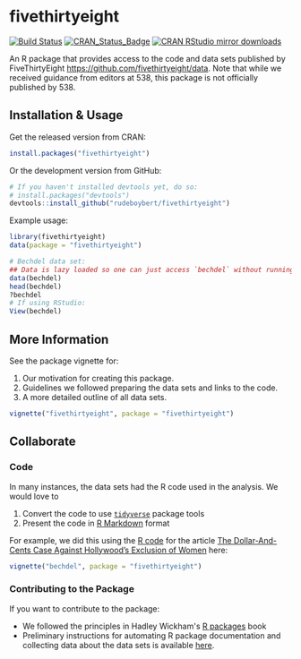 
<!-- README.md is generated from README.Rmd. Please edit that file -->
fivethirtyeight
===============

[![Build Status](https://travis-ci.org/rudeboybert/fivethirtyeight.svg?branch=master)](https://travis-ci.org/rudeboybert/fivethirtyeight) [![CRAN\_Status\_Badge](http://www.r-pkg.org/badges/version/fivethirtyeight)](http://cran.r-project.org/package=fivethirtyeight) [![CRAN RStudio mirror downloads](http://cranlogs.r-pkg.org/badges/fivethirtyeight)](http://www.r-pkg.org/pkg/fivethirtyeight)

An R package that provides access to the code and data sets published by FiveThirtyEight <https://github.com/fivethirtyeight/data>. Note that while we received guidance from editors at 538, this package is not officially published by 538.

Installation & Usage
--------------------

Get the released version from CRAN:

``` r
install.packages("fivethirtyeight")
```

Or the development version from GitHub:

``` r
# If you haven't installed devtools yet, do so:
# install.packages("devtools")
devtools::install_github("rudeboybert/fivethirtyeight")
```

Example usage:

``` r
library(fivethirtyeight)
data(package = "fivethirtyeight")

# Bechdel data set:
## Data is lazy loaded so one can just access `bechdel` without running `data(bechdel)`
data(bechdel)
head(bechdel)
?bechdel
# If using RStudio:
View(bechdel)
```

More Information
----------------

See the package vignette for:

1.  Our motivation for creating this package.
2.  Guidelines we followed preparing the data sets and links to the code.
3.  A more detailed outline of all data sets.

``` r
vignette("fivethirtyeight", package = "fivethirtyeight")
```

Collaborate
-----------

### Code

In many instances, the data sets had the R code used in the analysis. We would love to

1.  Convert the code to use [`tidyverse`](https://blog.rstudio.org/2016/09/15/tidyverse-1-0-0/) package tools
2.  Present the code in [R Markdown](http://rmarkdown.rstudio.com/) format

For example, we did this using the [R code](https://github.com/fivethirtyeight/data/blob/master/bechdel/analyze-bechdel.R) for the article [The Dollar-And-Cents Case Against Hollywood’s Exclusion of Women](http://fivethirtyeight.com/features/the-dollar-and-cents-case-against-hollywoods-exclusion-of-women) here:

``` r
vignette("bechdel", package = "fivethirtyeight")
```

### Contributing to the Package

If you want to contribute to the package:

-   We followed the principles in Hadley Wickham's [R packages](http://r-pkgs.had.co.nz/) book
-   Preliminary instructions for automating R package documentation and collecting data about the data sets is available [here](https://github.com/rudeboybert/fivethirtyeight/blob/master/data_import_procedure.md).
